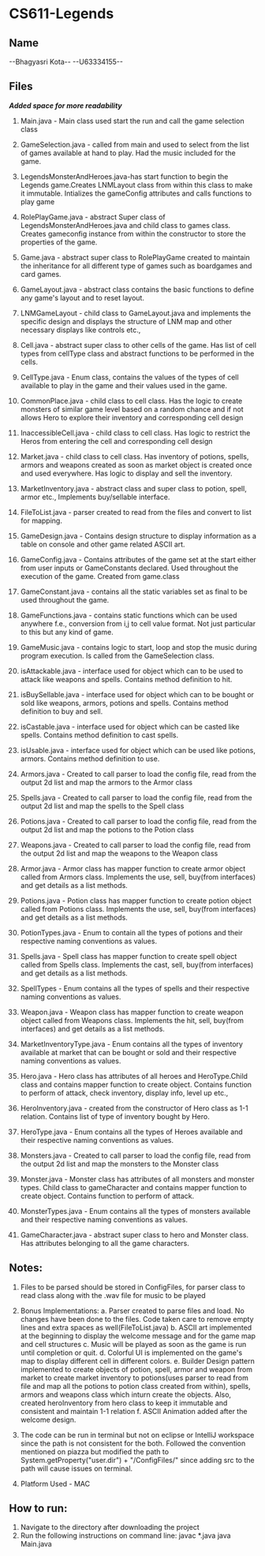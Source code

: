 # CS611-Legends

Name
-------------------------------------------------------------------------------------------------
--Bhagyasri Kota--
--U63334155--


Files
-------------------------------------------------------------------------------------------------
***Added space for more readability***
1. Main.java - Main class used start the run and call the game selection class

2. GameSelection.java - called from main and used to select from the list of games available at hand to play. Had the music included for the game.

3. LegendsMonsterAndHeroes.java-has start function to begin the Legends game.Creates LNMLayout class from within this class to make it immutable. Intializes the gameConfig attributes and calls functions to play game

4. RolePlayGame.java - abstract Super class of LegendsMonsterAndHeroes.java and child class to games class. Creates gameconfig instance from within the constructor to store the properties of the game.

5. Game.java - abstract super class to RolePlayGame created to maintain the inheritance for all different type of games such as boardgames and card games.

6. GameLayout.java - abstract class contains the basic functions to define any game's layout and to reset layout.

7. LNMGameLayout - child class to GameLayout.java and implements the specific design and displays the structure of LNM map and other necessary displays like controls etc.,

8. Cell.java - abstract super class to other cells of the game. Has list of cell types from cellType class and abstract functions to be performed in the cells.

9. CellType.java - Enum class, contains the values of the types of cell available to play in the game and their values used in the game.

10. CommonPlace.java - child class to cell class. Has the logic to create monsters of similar game level based on a random chance and if not allows Hero to explore their inventory and corresponding cell design

11. InaccessibleCell.java - child class to cell class. Has logic to restrict the Heros from entering the cell and corresponding cell design

12. Market.java - child class to cell class. Has inventory of potions, spells, armors and weapons created as soon as market object is created once and used everywhere. Has logic to display and sell the inventory.

13. MarketInventory.java - abstract class and super class to potion, spell, armor etc., Implements buy/sellable interface. 

14. FileToList.java - parser created to read from the files and convert to list for mapping.

15. GameDesign.java - Contains design structure to display information as a table on console and other game related ASCII art.

16. GameConfig.java - Contains attributes of the game set at the start either from user inputs or GameConstants declared. Used throughout the execution of the game. Created from game.class

17. GameConstant.java - contains all the static variables set as final to be used throughout the game.

18. GameFunctions.java - contains static functions which can be used anywhere f.e., conversion from i,j to cell value format. Not just particular to this but any kind of game.

19. GameMusic.java - contains logic to start, loop and stop the music during program execution. Is called from the GameSelection class.

20. isAttackable.java - interface used for object which can to be used to attack like weapons and spells. Contains method definition to hit.

21. isBuySellable.java - interface used for object which can to be bought or sold like weapons, armors, potions and spells. Contains method definition to buy and sell.

22. isCastable.java - interface used for object which can be casted like spells. Contains method definition to cast spells.

23. isUsable.java - interface used for object which can be used like potions, armors. Contains method definition to use.

24. Armors.java - Created to call parser to load the config file, read from the output 2d list and map the armors to the Armor class

25. Spells.java - Created to call parser to load the config file, read from the output 2d list and map the spells to the Spell class

26. Potions.java - Created to call parser to load the config file, read from the output 2d list and map the potions to the Potion class

27. Weapons.java - Created to call parser to load the config file, read from the output 2d list and map the weapons to the Weapon class

28. Armor.java - Armor class has mapper function to create armor object called from Armors class. Implements the use, sell, buy(from interfaces) and get details as a list methods.

29. Potions.java - Potion class has mapper function to create potion object called from Potions class. Implements the use, sell, buy(from interfaces) and get details as a list methods.

30. PotionTypes.java - Enum to contain all the types of potions and their respective naming conventions as values.

31. Spells.java - Spell class has mapper function to create spell object called from Spells class. Implements the cast, sell, buy(from interfaces) and get details as a list methods.

32. SpellTypes - Enum contains all the types of spells and their respective naming conventions as values.

33. Weapon.java - Weapon class has mapper function to create weapon object called from Weapons class. Implements the hit, sell, buy(from interfaces) and get details as a list methods.

34. MarketInventoryType.java - Enum contains all the types of inventory available at market that can be bought or sold and their respective naming conventions as values.

35. Hero.java - Hero class has attributes of all heroes and HeroType.Child class and contains mapper function to create object. Contains function to perform of attack, check inventory, display info, level up etc.,

36. HeroInventory.java - created from the constructor of Hero class as 1-1 relation. Contains list of type of inventory bought by Hero.

37. HeroType.java - Enum contains all the types of Heroes available and their respective naming conventions as values.

38. Monsters.java - Created to call parser to load the config file, read from the output 2d list and map the monsters to the Monster class

39. Monster.java - Monster class has attributes of all monsters and monster types. Child class to gameCharacter and contains mapper function to create object. Contains function to perform of attack.

40. MonsterTypes.java - Enum contains all the types of monsters available and their respective naming conventions as values.

41. GameCharacter.java - abstract super class to hero and Monster class. Has attributes belonging to all the game characters.



Notes:
-------------------------------------------------------------------------------------------------
1. Files to be parsed should be stored in ConfigFiles, for parser class to read class along with the .wav file for music to be played

2. Bonus Implementations:
	a. Parser created to parse files and load. No changes have been done to the files. Code taken care to remove empty lines and extra spaces as well(FileToList.java)
	b. ASCII art implemented at the beginning to display the welcome message and for the game map and cell structures
	c. Music will be played as soon as the game is run until completion or quit.
	d. Colorful UI is implemented on the game's map to display different cell in different colors.
	e. Builder Design pattern implemented to create objects of potion, spell, armor and weapon from market to create market inventory to potions(uses parser to read from file and map all the potions to potion class created from within), spells, armors and weapons class which inturn create the objects. Also, created heroInventory from hero class to keep it immutable and consistent and maintain 1-1 relation
	f. ASCII Animation added after the welcome design.

3. The code can be run in terminal but not on eclipse or IntelliJ workspace since the path is not consistent for the both. Followed the convention mentioned on piazza but modified the path to System.getProperty("user.dir") + "/ConfigFiles/" since adding src to the path will cause issues on terminal.

4. Platform Used - MAC


How to run:
-------------------------------------------------------------------------------------------------
1. Navigate to the directory after downloading the project
2. Run the following instructions on command line:
	javac *.java
	java Main.java
